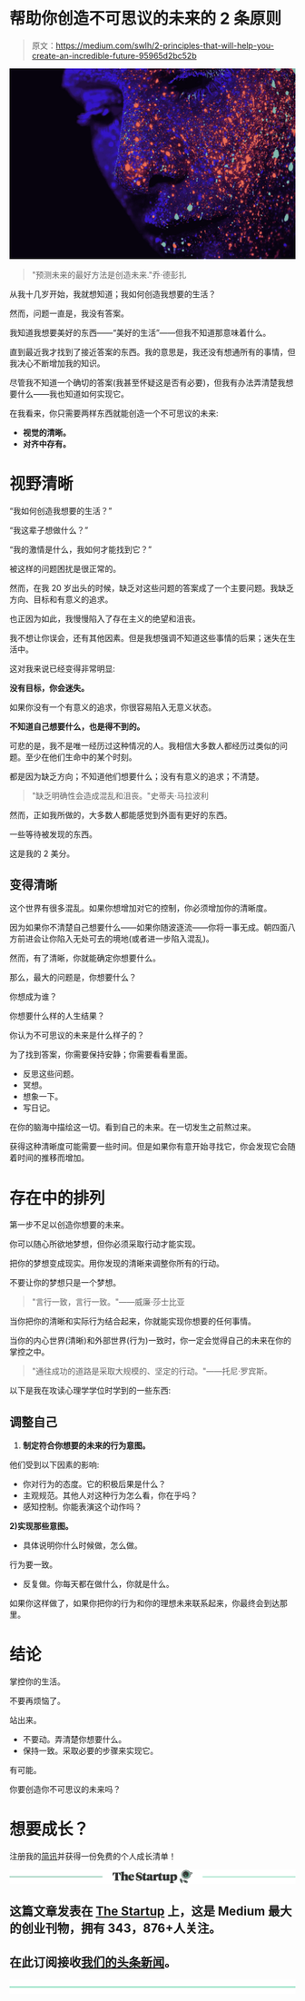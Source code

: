 # 帮助你创造不可思议的未来的 2 条原则

> 原文：<https://medium.com/swlh/2-principles-that-will-help-you-create-an-incredible-future-95965d2bc52b>

![](img/9e7f08e5d521110989bea439ecc11b45.png)

> "预测未来的最好方法是创造未来."乔·德彭扎

从我十几岁开始，我就想知道；我如何创造我想要的生活？

然而，问题一直是，我没有答案。

我知道我想要美好的东西——“美好的生活”——但我不知道那意味着什么。

直到最近我才找到了接近答案的东西。我的意思是，我还没有想通所有的事情，但我决心不断增加我的知识。

尽管我不知道一个确切的答案(我甚至怀疑这是否有必要)，但我有办法弄清楚我想要什么——我也知道如何实现它。

在我看来，你只需要两样东西就能创造一个不可思议的未来:

*   **视觉的清晰。**
*   **对齐中存有。**

# 视野清晰

“我如何创造我想要的生活？”

“我这辈子想做什么？”

“我的激情是什么，我如何才能找到它？”

被这样的问题困扰是很正常的。

然而，在我 20 岁出头的时候，缺乏对这些问题的答案成了一个主要问题。我缺乏方向、目标和有意义的追求。

也正因为如此，我慢慢陷入了存在主义的绝望和沮丧。

我不想让你误会，还有其他因素。但是我想强调不知道这些事情的后果；迷失在生活中。

这对我来说已经变得非常明显:

**没有目标，你会迷失。**

如果你没有一个有意义的追求，你很容易陷入无意义状态。

**不知道自己想要什么，也是得不到的。**

可悲的是，我不是唯一经历过这种情况的人。我相信大多数人都经历过类似的问题。至少在他们生命中的某个时刻。

都是因为缺乏方向；不知道他们想要什么；没有有意义的追求；不清楚。

> "缺乏明确性会造成混乱和沮丧。"史蒂夫·马拉波利

然而，正如我所做的，大多数人都能感觉到外面有更好的东西。

一些等待被发现的东西。

这是我的 2 美分。

## 变得清晰

这个世界有很多混乱。如果你想增加对它的控制，你必须增加你的清晰度。

因为如果你不清楚自己想要什么——如果你随波逐流——你将一事无成。朝四面八方前进会让你陷入无处可去的境地(或者进一步陷入混乱)。

然而，有了清晰，你就能确定你想要什么。

那么，最大的问题是，你想要什么？

你想成为谁？

你想要什么样的人生结果？

你认为不可思议的未来是什么样子的？

为了找到答案，你需要保持安静；你需要看看里面。

*   反思这些问题。
*   冥想。
*   想象一下。
*   写日记。

在你的脑海中描绘这一切。看到自己的未来。在一切发生之前熬过来。

获得这种清晰度可能需要一些时间。但是如果你有意开始寻找它，你会发现它会随着时间的推移而增加。

# 存在中的排列

第一步不足以创造你想要的未来。

你可以随心所欲地梦想，但你必须采取行动才能实现。

把你的梦想变成现实。用你发现的清晰来调整你所有的行动。

不要让你的梦想只是一个梦想。

> "言行一致，言行一致。"——威廉·莎士比亚

当你把你的清晰和实际行为结合起来，你就能实现你想要的任何事情。

当你的内心世界(清晰)和外部世界(行为)一致时，你一定会觉得自己的未来在你的掌控之中。

> "通往成功的道路是采取大规模的、坚定的行动。"——托尼·罗宾斯。

以下是我在攻读心理学学位时学到的一些东西:

## 调整自己

1.  **制定符合你想要的未来的行为意图。**

他们受到以下因素的影响:

*   你对行为的态度。它的积极后果是什么？
*   主观规范。其他人对这种行为怎么看，你在乎吗？
*   感知控制。你能表演这个动作吗？

**2)实现那些意图。**

*   具体说明你什么时候做，怎么做。

行为要一致。

*   反复做。你每天都在做什么，你就是什么。

如果你这样做了，如果你把你的行为和你的理想未来联系起来，你最终会到达那里。

# 结论

掌控你的生活。

不要再烦恼了。

站出来。

*   不要动。弄清楚你想要什么。
*   保持一致。采取必要的步骤来实现它。

有可能。

你要创造你不可思议的未来吗？

# 想要成长？

注册我的[简讯](http://eepurl.com/dAtfdv)并获得一份免费的个人成长清单！

[![](img/308a8d84fb9b2fab43d66c117fcc4bb4.png)](https://medium.com/swlh)

## 这篇文章发表在 [The Startup](https://medium.com/swlh) 上，这是 Medium 最大的创业刊物，拥有 343，876+人关注。

## 在此订阅接收[我们的头条新闻](http://growthsupply.com/the-startup-newsletter/)。

[![](img/b0164736ea17a63403e660de5dedf91a.png)](https://medium.com/swlh)